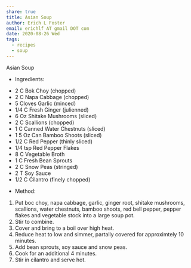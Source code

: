 ```yaml
---
share: true
title: Asian Soup
author: Erich L Foster
email: erichlf AT gmail DOT com
date: 2020-08-26 Wed
tags:
  - recipes
  - soup
---
```

Asian Soup
* Ingredients:
- 2 C Bok Choy (chopped)
- 2 C Napa Cabbage (chopped)
- 5 Cloves Garlic (minced)
- 1/4 C Fresh Ginger (julienned)
- 6 Oz Shitake Mushrooms (sliced)
- 2 C Scallions (chopped)
- 1 C Canned Water Chestnuts (sliced)
- 1 5 Oz Can Bamboo Shoots (sliced)
- 1/2 C Red Pepper (thinly sliced)
- 1/4 tsp Red Pepper Flakes
- 8 C Vegetable Broth
- 1 C Fresh Bean Sprouts
- 2 C Snow Peas (stringed)
- 2 T Soy Sauce
- 1/2 C Cilantro (finely chopped)

* Method:
1. Put boc choy, napa cabbage, garlic, ginger root, shitake mushrooms, scallions, water chestnuts, bamboo shoots,
   red bell pepper, pepper flakes and vegetable stock into a large soup pot.
2. Stir to combine.
3. Cover and bring to a boil over high heat.
4. Reduce heat to low and simmer, partally covered for approximtely 10 minutes.
5. Add bean sprouts, soy sauce and snow peas.
6. Cook for an additional 4 minutes.
7. Stir in cilantro and serve hot.
